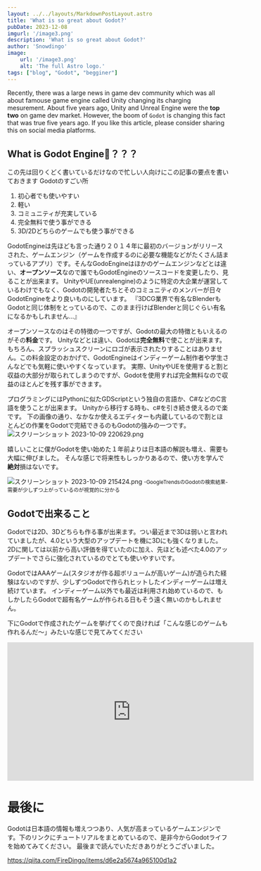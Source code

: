 ```yaml
---
layout: ../../layouts/MarkdownPostLayout.astro
title: 'What is so great about Godot?'
pubDate: 2023-12-08
imgurl: '/image3.png'
description: 'What is so great about Godot?'
author: 'Snowdingo'
image:
    url: '/image3.png'
    alt: 'The full Astro logo.'
tags: ["blog", "Godot", "begginer"]
---
```

Recently, there was a large news in game dev community which was all about famouse game engine called Unity changing its charging mesurement.
About five years ago, Unity and Unreal Engine were the **top two** on game dev market. However, the boom of `Godot` is changing this fact that was true five years ago.
If you like this article, please consider sharing this on social media platforms.


## What is Godot Engine🤔？？？
この先は回りくどく書いているだけなので忙しい人向けにこの記事の要点を書いておきます
Godotのすごい所
1. 初心者でも使いやすい
2. 軽い
3. コミュニティが充実している
4. 完全無料で使う事ができる
5. 3D/2Dどちらのゲームでも使う事ができる


GodotEngineは先ほども言った通り２０１４年に最初のバージョンがリリースされた、ゲームエンジン（ゲームを作成するのに必要な機能などがたくさん詰まっているアプリ）です。そんなGodoEngineはほかのゲームエンジンなどとは違い、**オープンソース**なので誰でもGodotEngineのソースコードを変更したり、見ることが出来ます。
UnityやUE(unrealengine)のように特定の大企業が運営しているわけでもなく、Godotの開発者たちとそのコミュニティのメンバーが日々GodotEngineをより良いものにしています。
『3DCG業界で有名なBlenderもGodotと同じ体制をとっているので、このまま行けばBlenderと同じぐらい有名になるかもしれません…』

オープンソースなのはその特徴の一つですが、Godotの最大の特徴ともいえるのがその**料金**です。
Unityなどとは違い、Godotは**完全無料**で使ことが出来ます。
もちろん、スプラッシュスクリーンにロゴが表示されたりすることはありません。この料金設定のおかげで、GodotEngineはインディーゲーム制作者や学生さんなどでも気軽に使いやすくなっています。
実際、UnityやUEを使用すると割と収益の大部分が取られてしまうのですが、Godotを使用すれば完全無料なので収益のほとんどを残す事ができます。

プログラミングにはPythonに似たGDScriptという独自の言語か、C#などのC言語を使うことが出来ます。
Unityから移行する時も、c#を引き続き使えるので楽です。
下の画像の通り、なかなか使えるエディターも内蔵しているので割とほとんどの作業をGodotで完結できるのもGodotの強みの一つです。
![スクリーンショット 2023-10-09 220629.png](https://qiita-image-store.s3.ap-northeast-1.amazonaws.com/0/2850578/a200aff7-ee7c-8708-37e2-a7cfb5ed8ef7.png)

嬉しいことに僕がGodotを使い始めた１年前よりは日本語の解説も増え、需要も大幅に伸びました。
そんな感じで将来性もしっかりあるので、使い方を学んで**絶対**損はないです。

![スクリーンショット 2023-10-09 215424.png](https://qiita-image-store.s3.ap-northeast-1.amazonaws.com/0/2850578/a1483626-3933-ce6a-0add-83e64c198fda.png)
<small>-GoogleTrendsのGodotの検索結果-
需要が少しずつ上がっているのが視覚的に分かる</small>

## Godotで出来ること
Godotでは2D、3Dどちらも作る事が出来ます。つい最近まで3Dは弱いと言われていましたが、4.0という大型のアップデートを機に3Dにも強くなりました。2Dに関しては以前から高い評価を得ていたのに加え、先ほども述べた4.0のアップデートでさらに強化されているのでとても使いやすいです。


GodotではAAAゲーム(スタジオが作る超ボリュームが高いゲーム)が造られた経験はないのですが、少しずつGodotで作られヒットしたインディーゲームは増え続けています。
インディーゲーム以外でも最近は利用され始めているので、もしかしたらGodotで超有名ゲームが作られる日もそう遠く無いのかもしれません。

下にGodotで作成されたゲームを挙げてくので良ければ「こんな感じのゲームも作れるんだ〜」みたいな感じで見てみてください

<iframe width="560" height="315" src="https://www.youtube.com/embed/UAS_pUTFA7o?si=W5rOJQMFEtPYd_Dj" title="YouTube video player" frameborder="0" allow="accelerometer; autoplay; clipboard-write; encrypted-media; gyroscope; picture-in-picture; web-share" allowfullscreen></iframe>

# 最後に　
Godotは日本語の情報も増えつつあり、人気が高まっているゲームエンジンです。下のリンクにチュートリアルをまとめているので、是非今からGodotライフを始めてみてください。
最後まで読んでいただきありがとうございました。

https://qiita.com/FireDingo/items/d6e2a5674a965100d1a2

